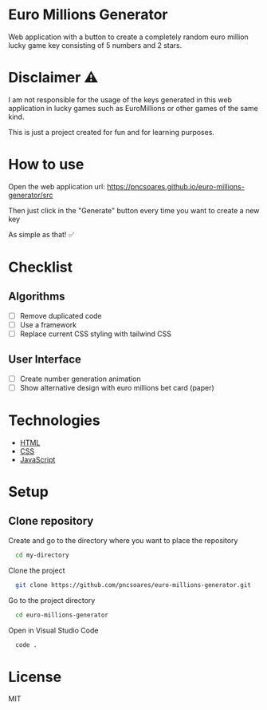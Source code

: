 # Euro Millions Generator

Web application with a button to create a completely random euro million lucky game key consisting of 5 numbers and 2 stars.

# Disclaimer ⚠️

I am not responsible for the usage of the keys generated in this web application in lucky games such as EuroMillions or other games of the same kind.

This is just a project created for fun and for learning purposes.

# How to use

Open the web application url: https://pncsoares.github.io/euro-millions-generator/src

Then just click in the "Generate" button every time you want to create a new key

As simple as that! ✅

# Checklist

## Algorithms

-   [ ] Remove duplicated code
-   [ ] Use a framework
-   [ ] Replace current CSS styling with tailwind CSS

## User Interface

-   [ ] Create number generation animation
-   [ ] Show alternative design with euro millions bet card (paper)

# Technologies

-   [HTML](https://developer.mozilla.org/en-US/docs/Web/HTML)
-   [CSS](https://developer.mozilla.org/en-US/docs/Web/CSS)
-   [JavaScript](https://developer.mozilla.org/en-US/docs/Web/JavaScript)

# Setup

## Clone repository

Create and go to the directory where you want to place the repository

```bash
  cd my-directory
```

Clone the project

```bash
  git clone https://github.com/pncsoares/euro-millions-generator.git
```

Go to the project directory

```bash
  cd euro-millions-generator
```

Open in Visual Studio Code

```bash
  code .
```

# License

MIT
